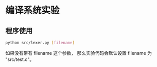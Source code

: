 # 编译系统实验

## 程序使用

```bash
python src/lexer.py [filename]
```

如果没有带有 filename 这个参数，
那么实验代码会默认设置 filename 为 "src/test.c"。
